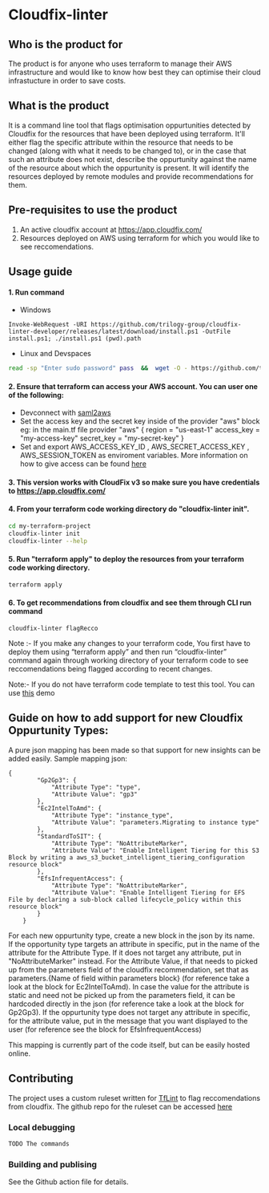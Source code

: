 # Cloudfix-linter

## Who is the product for

The product is for anyone who uses terraform to manage their AWS infrastructure and would like to know how best they can optimise their cloud infrastucture in order to save costs.

## What is the product

It is a command line tool that flags optimisation oppurtunities detected by Cloudfix for the resources that have been deployed using terraform. It'll either flag the specific attribute within the resource that needs to be changed (along with what it needs to be changed to), or in the case that such an attribute does not exist, describe the oppurtunity against the name of the resource about which the oppurtunity is present. It will identify the resources deployed by remote modules and provide recommendations for them.

## Pre-requisites to use the product

1. An active cloudfix account at https://app.cloudfix.com/
2. Resources deployed on AWS using terraform for which you would like to see reccomendations.

## Usage guide
#### 1. Run command 
- Windows
```
Invoke-WebRequest -URI https://github.com/trilogy-group/cloudfix-linter-developer/releases/latest/download/install.ps1 -OutFile install.ps1; ./install.ps1 (pwd).path
```
- Linux and Devspaces
```bash
read -sp "Enter sudo password" pass  &&  wget -O - https://github.com/trilogy-group/cloudfix-linter-developer/releases/latest/download/install.sh | bash /dev/stdin $pass
 ```

#### 2. Ensure that terraform can access your AWS account. You can user one of the following:

- Devconnect with [saml2aws](https://github.com/Versent/saml2aws)
- Set the access key and the secret key inside of the provider "aws" block eg: in the main.tf file provider "aws" { region = "us-east-1" access_key = "my-access-key" secret_key = "my-secret-key" } 
- Set and export AWS_ACCESS_KEY_ID , AWS_SECRET_ACCESS_KEY , AWS_SESSION_TOKEN as enviroment variables. More information on how to give access can be found [here](https://registry.terraform.io/providers/hashicorp/aws/latest/docs)

#### 3. This version works with CloudFix v3 so make sure you have credentials to https://app.cloudfix.com/

#### 4. From your terraform code working directory do "cloudfix-linter init".
```bash
cd my-terraform-project
cloudfix-linter init
cloudfix-linter --help
```

#### 5. Run "terraform apply" to deploy the resources from your terraform code working directory.
```bash
terraform apply
```

#### 6. To get recommendations from cloudfix and see them through CLI run command 
```
cloudfix-linter flagRecco
```

Note :- If you make any changes to your terraform code, You first have to deploy them using “terraform apply” and then run “cloudfix-linter” command again through working directory of your terraform code to see reccomendations being flagged according to recent changes. 

Note:- If you do not have terraform code template to test this tool. You can use [this](https://github.com/trilogy-group/cloudfixLinter-demo) demo


## Guide on how to add support for new Cloudfix Oppurtunity Types:

A pure json mapping has been made so that support for new insights can be added easily.
Sample mapping json:

```
{
		"Gp2Gp3": {
			"Attribute Type": "type",
			"Attribute Value": "gp3"
		},
		"Ec2IntelToAmd": {
			"Attribute Type": "instance_type",
			"Attribute Value": "parameters.Migrating to instance type"
		},
		"StandardToSIT": {
			"Attribute Type": "NoAttributeMarker",
			"Attribute Value": "Enable Intelligent Tiering for this S3 Block by writing a aws_s3_bucket_intelligent_tiering_configuration resource block"
		},
		"EfsInfrequentAccess": {
			"Attribute Type": "NoAttributeMarker",
			"Attribute Value": "Enable Intelligent Tiering for EFS File by declaring a sub-block called lifecycle_policy within this resource block"
		}
	}
```

For each new oppurtunity type, create a new block in the json by its name. If the opportunity type targets an attribute in specific, put in the name of the attribute for the Attribute Type. If it does not target any attribute, put in "NoAttributeMarker" instead. For the Attribute Value, if that needs to picked up from the parameters field of the cloudfix recommendation, set that as parameters.{Name of field within parameters block} (for reference take a look at the block for Ec2IntelToAmd). In case the value for the attribute is static and need not be picked up from the parameters field, it can be hardcoded directly in the json (for reference take a look at the block for Gp2Gp3). If the oppurtunity type does not target any attribute in specific, for the attribute value, put in the message that you want displayed to the user (for reference see the block for EfsInfrequentAccess)

This mapping is currently part of the code itself, but can be easily hosted online. 


## Contributing

The project uses a custom ruleset written for [TfLint](https://github.com/terraform-linters/tflint/blob/master/docs/developer-guide/architecture.md) to flag reccomendations from cloudfix. The github repo for the ruleset can be accessed [here](https://github.com/trilogy-group/tflint-ruleset-template)

### Local debugging
```bash
TODO The commands
```

### Building and publising
 
 See the Github action file for details.